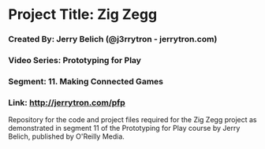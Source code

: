 # Project Title: Zig Zegg
### Created By: Jerry Belich (@j3rrytron - jerrytron.com)
### Video Series: Prototyping for Play
### Segment: 11. Making Connected Games
### Link: http://jerrytron.com/pfp

Repository for the code and project files required for the Zig Zegg project as demonstrated in segment 11 of the Prototyping for Play course by Jerry Belich, published by O'Reilly Media.

